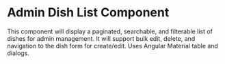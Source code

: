 # Admin Dish List Component

This component will display a paginated, searchable, and filterable list of dishes for admin management. It will support bulk edit, delete, and navigation to the dish form for create/edit. Uses Angular Material table and dialogs.
